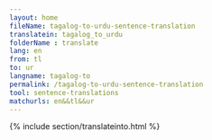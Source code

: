 ```yaml
---
layout: home
fileName: tagalog-to-urdu-sentence-translation
translatein: tagalog_to_urdu
folderName : translate
lang: en
from: tl
to: ur
langname: tagalog-to
permalink: /tagalog-to-urdu-sentence-translation
tool: sentence-translations
matchurls: en&&tl&&ur
---
```

{% include section/translateinto.html %}
